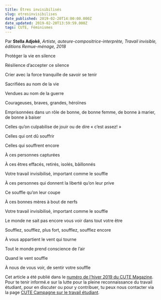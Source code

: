 ```yaml
---
title: Êtres invisibilisés
slug: etresinvisibilises
date_published: 2019-02-20T14:00:00.000Z
date_updated: 2019-02-20T13:59:59.000Z
tags: CUTE, Féminismes
---
```


Par **Stella Adjokê**, *Artiste, auteure-compositrice-interprète, Travail invisible, éditions Remue-ménage, 2018*

Protéger la vie en silence

Résilience d’accepter ce silence

Crier avec la force tranquille de savoir se tenir

Sacrifiées au nom de la vie

Vendues au nom de la guerre

Courageuses, braves, grandes, héroïnes

Emprisonnées dans un rôle de bonne, de bonne femme, de bonne à marier, de bonne à baiser

Celles qu’on culpabilise de jouir ou de dire « c’est assez! »

Celles qui ont dû souffrir

Celles qui souffrent encore

À ces personnes capturées

À ces êtres effacés, retirés, isolés, bâillonnés

Votre travail invisibilisé, important comme le souffle

À ces personnes qui donnent la liberté qu’on leur prive

Ce souffle qu’on leur coupe

À ces bonnes mères à bout de nerfs

Votre travail invisibilisé, important comme le souffle

Le monde ne sait pas encore vous voir dans tout votre être

Soufflez, soufflez, plus fort, soufflez, soufflez encore

À vous appartient le vent qui tourne

Tout le monde prend conscience de l’air

Quand le vent souffle

À nous de vous voir, de sentir votre souffle

Cet article a été publié dans le [numéro de l'hiver 2019 du CUTE Magazine](https://issuu.com/cute-mv/docs/cutemag5f__1_). Pour te tenir informé.e sur la lutte pour la pleine reconnaissance du travail étudiant, pour en discuter ou pour y contribuer, tu peux nous contacter via la page [CUTE Campagne sur le travail étudiant](https://www.facebook.com/campagnetravailetudiant/).
